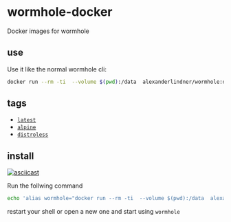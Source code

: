 # wormhole-docker
Docker images for wormhole

## use
Use it like the normal wormhole cli:
```bash
docker run --rm -ti  --volume $(pwd):/data  alexanderlindner/wormhole:distroless send --text "hi there"
```
## tags

-	[`latest`](https://github.com/alexander-lindner/wormhole-docker/blob/master/Dockerfile.ubuntu)
-	[`alpine`](https://github.com/alexander-lindner/wormhole-docker/blob/master/Dockerfile.alpine)
-	[`distroless`](https://github.com/alexander-lindner/wormhole-docker/blob/master/Dockerfile.distroless)

## install

[![asciicast](https://asciinema.org/a/XmgVPkFk48ZSbtCcmU84GlfoY.svg)](https://asciinema.org/a/XmgVPkFk48ZSbtCcmU84GlfoY)

Run the follwing command

```bash
echo 'alias wormhole="docker run --rm -ti  --volume $(pwd):/data  alexanderlindner/wormhole:distroless"' >> .bashrc
```
restart your shell or open a new one and start using `wormhole`
